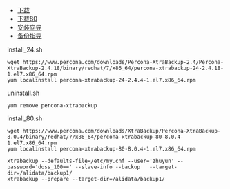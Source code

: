 - [下载](https://www.percona.com/downloads/Percona-XtraBackup-2.4/LATEST/)
- [下载80](https://www.percona.com/downloads/Percona-XtraBackup-8.0/LATEST/)
- [安装向导](https://www.percona.com/doc/percona-xtrabackup/2.4/installation/yum_repo.html)
- [备份指导](https://www.percona.com/doc/percona-xtrabackup/LATEST/backup_scenarios/compressed_backup.html)

install_24.sh
```shell
wget https://www.percona.com/downloads/Percona-XtraBackup-2.4/Percona-XtraBackup-2.4.18/binary/redhat/7/x86_64/percona-xtrabackup-24-2.4.18-1.el7.x86_64.rpm
yum localinstall percona-xtrabackup-24-2.4.4-1.el7.x86_64.rpm
```
uninstall.sh
```shell
yum remove percona-xtrabackup
```

install_80.sh
```shell
wget https://www.percona.com/downloads/XtraBackup/Percona-XtraBackup-8.0.4/binary/redhat/7/x86_64/percona-xtrabackup-80-8.0.4-1.el7.x86_64.rpm
yum localinstall percona-xtrabackup-80-8.0.4-1.el7.x86_64.rpm

xtrabackup --defaults-file=/etc/my.cnf --user='zhuyun' --password='doss_100==' --slave-info --backup   --target-dir=/alidata/backup1/
xtrabackup --prepare --target-dir=/alidata/backup1/
```
